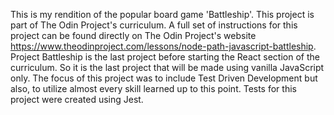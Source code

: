 This is my rendition of the popular board game 'Battleship'. This project is part of The Odin Project's curriculum. A full set of instructions for this project can be found directly on The Odin Project's website https://www.theodinproject.com/lessons/node-path-javascript-battleship. 
Project Battleship is the last project before starting the React section of the curriculum. So it is the last project that will be made using vanilla JavaScript only. The focus of this project was to include Test Driven Development but also, to utilize almost every skill learned up to this point. Tests for this project were created using Jest.